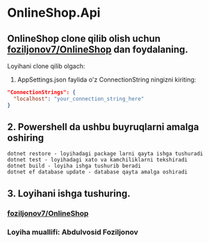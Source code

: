 # OnlineShop.Api

## OnlineShop clone qilib olish uchun [foziljonov7/OnlineShop](https://github.com/foziljonov7/OnlineShop.git) dan foydalaning.

Loyihani clone qilib olgach:

1. AppSettings.json faylida o'z ConnectionString ningizni kiriting:

```json
"ConnectionStrings": {
  "localhost": "your_connection_string_here"
}
```


## 2. Powershell da ushbu buyruqlarni amalga oshiring
```
dotnet restore - loyihadagi package larni qayta ishga tushuradi
dotnet test - loyihadagi xato va kamchiliklarni tekshiradi
dotnet build - loyiha ishga tushurib beradi
dotnet ef database update - database qayta amalga oshiradi
```

## 3. Loyihani ishga tushuring.


### [foziljonov7/OnlineShop](https://github.com/foziljonov7/OnlineShop)
### Loyiha muallifi: Abdulvosid Foziljonov
